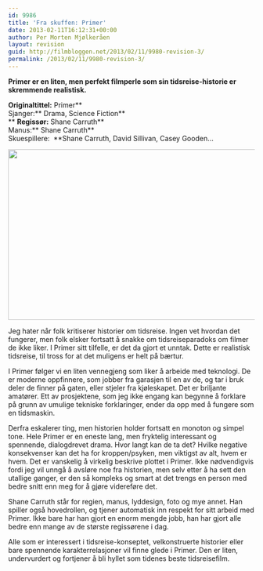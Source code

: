 ```yaml
---
id: 9986
title: 'Fra skuffen: Primer'
date: 2013-02-11T16:12:31+00:00
author: Per Morten Mjølkeråen
layout: revision
guid: http://filmbloggen.net/2013/02/11/9980-revision-3/
permalink: /2013/02/11/9980-revision-3/
---
```

**Primer er en liten, men perfekt filmperle som sin tidsreise-historie er skremmende realistisk.**

**Originaltittel:** Primer**  
Sjanger:** Drama, Science Fiction**  
** **Regissør:** Shane Carruth**  
Manus:** Shane Carruth**  
Skuespillere:  **Shane Carruth, David Sillivan, Casey Gooden&#8230;

<a href="http://filmbloggen.net/?attachment_id=9983" rel="attachment wp-att-9983"><img src="http://filmbloggen.net/wp-content/uploads//2013/02/still-of-david-sullivan-and-shane-carruth-in-primer-large-picture-620x348.jpg" alt="" width="620" height="348" class="alignnone size-large wp-image-9983" /></a>

Jeg hater når folk kritiserer historier om tidsreise. Ingen vet hvordan det fungerer, men folk elsker fortsatt å snakke om tidsreiseparadoks om filmer de ikke liker. I Primer sitt tilfelle, er det da gjort et unntak. Dette er realistisk tidsreise, til tross for at det muligens er helt på bærtur.

I Primer følger vi en liten vennegjeng som liker å arbeide med teknologi. De er moderne oppfinnere, som jobber fra garasjen til en av de, og tar i bruk deler de finner på gaten, eller stjeler fra kjøleskapet. Det er briljante amatører. Ett av prosjektene, som jeg ikke engang kan begynne å forklare på grunn av umulige tekniske forklaringer, ender da opp med å fungere som en tidsmaskin.

Derfra eskalerer ting, men historien holder fortsatt en monoton og simpel tone. Hele Primer er en eneste lang, men fryktelig interessant og spennende, dialogdrevet drama. Hvor langt kan de ta det? Hvilke negative konsekvenser kan det ha for kroppen/psyken, men viktigst av alt, hvem er hvem. Det er vanskelig å virkelig beskrive plottet i Primer. Ikke nødvendigvis fordi jeg vil unngå å avsløre noe fra historien, men selv etter å ha sett den utallige ganger, er den så kompleks og smart at det trengs en person med bedre snitt enn meg for å gjøre videreføre det.

Shane Carruth står for regien, manus, lyddesign, foto og mye annet. Han spiller også hovedrollen, og tjener automatisk inn respekt for sitt arbeid med Primer. Ikke bare har han gjort en enorm mengde jobb, han har gjort alle bedre enn mange av de største regissørene i dag.

Alle som er interessert i tidsreise-konseptet, velkonstruerte historier eller bare spennende karakterrelasjoner vil finne glede i Primer. Den er liten, undervurdert og fortjener å bli hyllet som tidenes beste tidsreisefilm.